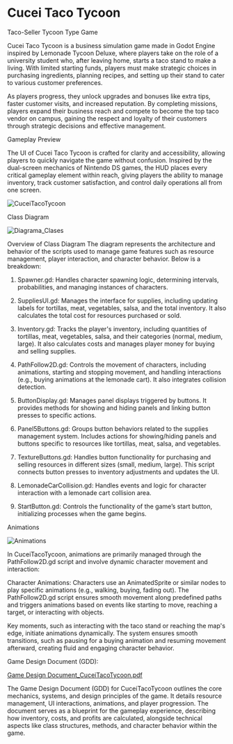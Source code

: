 # Cucei Taco Tycoon
 Taco-Seller Tycoon Type Game

 Cucei Taco Tycoon is a business simulation game made in Godot Engine inspired by Lemonade Tycoon Deluxe, where players take on the role of a university student who, after leaving home, starts a taco stand to make a living. With limited starting funds, players must make strategic choices in purchasing ingredients, planning recipes, and setting up their stand to cater to various customer preferences.

As players progress, they unlock upgrades and bonuses like extra tips, faster customer visits, and increased reputation. By completing missions, players expand their business reach and compete to become the top taco vendor on campus, gaining the respect and loyalty of their customers through strategic decisions and effective management.

Gameplay Preview

The UI of Cucei Taco Tycoon is crafted for clarity and accessibility, allowing players to quickly navigate the game without confusion. Inspired by the dual-screen mechanics of Nintendo DS games, the HUD places every critical gameplay element within reach, giving players the ability to manage inventory, track customer satisfaction, and control daily operations all from one screen.

![CuceiTacoTycoon](https://github.com/user-attachments/assets/3c9ebfdf-43ad-4d41-ae74-f3a79abbb612)

Class Diagram

![Diagrama_Clases](https://github.com/user-attachments/assets/0d79b709-cad0-400b-b2ee-f36b95ce592e)


Overview of Class Diagram
The diagram represents the architecture and behavior of the scripts used to manage game features such as resource management, player interaction, and character behavior. Below is a breakdown:

1. Spawner.gd: 
Handles character spawning logic, determining intervals, probabilities, and managing instances of characters.

2. SuppliesUI.gd: 
Manages the interface for supplies, including updating labels for tortillas, meat, vegetables, salsa, and the total inventory. It also calculates the total cost for resources purchased or sold.

3. Inventory.gd: 
Tracks the player's inventory, including quantities of tortillas, meat, vegetables, salsa, and their categories (normal, medium, large). It also calculates costs and manages player money for buying and selling supplies.

4. PathFollow2D.gd: 
Controls the movement of characters, including animations, starting and stopping movement, and handling interactions (e.g., buying animations at the lemonade cart). It also integrates collision detection.

5. ButtonDisplay.gd: 
Manages panel displays triggered by buttons. It provides methods for showing and hiding panels and linking button presses to specific actions.

6. Panel5Buttons.gd: 
Groups button behaviors related to the supplies management system. Includes actions for showing/hiding panels and buttons specific to resources like tortillas, meat, salsa, and vegetables.

7. TextureButtons.gd: 
Handles button functionality for purchasing and selling resources in different sizes (small, medium, large). This script connects button presses to inventory adjustments and updates the UI.

8. LemonadeCarCollision.gd: 
Handles events and logic for character interaction with a lemonade cart collision area.

9. StartButton.gd: 
Controls the functionality of the game’s start button, initializing processes when the game begins.

Animations

![Animations](https://github.com/user-attachments/assets/d1c1ef28-eb29-4541-9337-75dd0afdf219)

In CuceiTacoTycoon, animations are primarily managed through the PathFollow2D.gd script and involve dynamic character movement and interaction:

Character Animations:
Characters use an AnimatedSprite or similar nodes to play specific animations (e.g., walking, buying, fading out). The PathFollow2D.gd script ensures smooth movement along predefined paths and triggers animations based on events like starting to move, reaching a target, or interacting with objects.

Key moments, such as interacting with the taco stand or reaching the map's edge, initiate animations dynamically. The system ensures smooth transitions, such as pausing for a buying animation and resuming movement afterward, creating fluid and engaging character behavior.

Game Design Document (GDD):

[Game Design Document_CuceiTacoTycoon.pdf](https://github.com/user-attachments/files/18021307/Game.Design.Document_CuceiTacoTycoon.docx.pdf)

The Game Design Document (GDD) for CuceiTacoTycoon outlines the core mechanics, systems, and design principles of the game. It details resource management, UI interactions, animations, and player progression. The document serves as a blueprint for the gameplay experience, describing how inventory, costs, and profits are calculated, alongside technical aspects like class structures, methods, and character behavior within the game.
